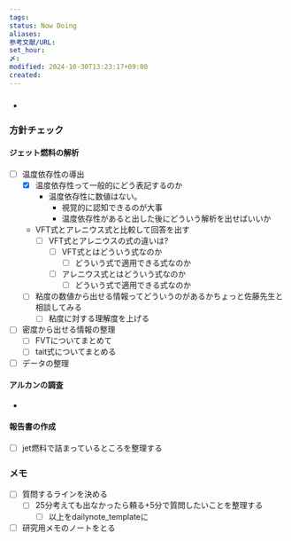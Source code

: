 ```yaml
---
tags: 
status: Now Doing
aliases: 
参考文献/URL: 
set_hour: 
〆: 
modified: 2024-10-30T13:23:17+09:00
created: 
---
```

### 
- 
### 方針チェック
#### ジェット燃料の解析
- [ ] 温度依存性の導出
	- [x] 温度依存性って一般的にどう表記するのか
		- 温度依存性に数値はない。
			- 視覚的に認知できるのが大事
			- 温度依存性があると出した後にどういう解析を出せばいいか
	- VFT式とアレニウス式と比較して回答を出す
		- [ ] VFT式とアレニウスの式の違いは?
			- [ ] VFT式とはどういう式なのか
				- [ ] どういう式で適用できる式なのか
			- [ ] アレニウス式とはどういう式なのか
				- [ ] どういう式で適用できる式なのか
	- [ ] 粘度の数値から出せる情報ってどういうのがあるかちょっと佐藤先生と相談してみる
		- [ ] 粘度に対する理解度を上げる
- [ ] 密度から出せる情報の整理
	- [ ] FVTについてまとめて
	- [ ] tait式についてまとめる
- [ ] データの整理
#### アルカンの調査
- 
#### 報告書の作成
- [ ] jet燃料で詰まっているところを整理する



### メモ
- [ ] 質問するラインを決める
	- [ ] 25分考えても出なかったら頼る+5分で質問したいことを整理する
		- [ ] 以上をdailynote_templateに
- [ ] 研究用メモのノートをとる